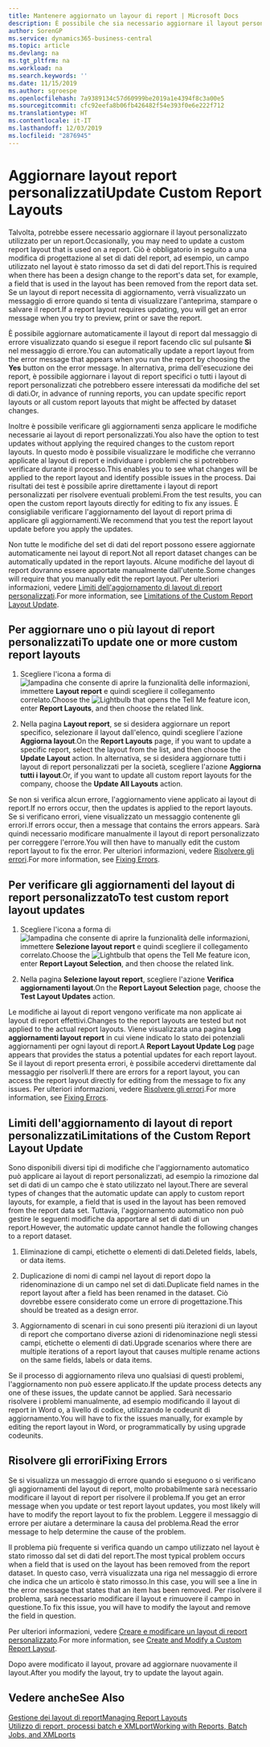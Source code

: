 ```yaml
---
title: Mantenere aggiornato un layour di report | Microsoft Docs
description: È possibile che sia necessario aggiornare il layout personalizzato utilizzato per un report. Ciò è obbligatorio in seguito a una modifica di progettazione al set di dati del report, ad esempio, un campo utilizzato nel layout è stato rimosso da set di dati del report.
author: SorenGP
ms.service: dynamics365-business-central
ms.topic: article
ms.devlang: na
ms.tgt_pltfrm: na
ms.workload: na
ms.search.keywords: ''
ms.date: 11/15/2019
ms.author: sgroespe
ms.openlocfilehash: 7a9389134c57d60999be2019a1e4394f8c3a00e5
ms.sourcegitcommit: cfc92eefa8b06fb426482f54e393f0e6e222f712
ms.translationtype: HT
ms.contentlocale: it-IT
ms.lasthandoff: 12/03/2019
ms.locfileid: "2876945"
---
```

# <a name="update-custom-report-layouts"></a><span data-ttu-id="4f4eb-104">Aggiornare layout report personalizzati</span><span class="sxs-lookup"><span data-stu-id="4f4eb-104">Update Custom Report Layouts</span></span>
<span data-ttu-id="4f4eb-105">Talvolta, potrebbe essere necessario aggiornare il layout personalizzato utilizzato per un report.</span><span class="sxs-lookup"><span data-stu-id="4f4eb-105">Occasionally, you may need to update a custom report layout that is used on a report.</span></span> <span data-ttu-id="4f4eb-106">Ciò è obbligatorio in seguito a una modifica di progettazione al set di dati del report, ad esempio, un campo utilizzato nel layout è stato rimosso da set di dati del report.</span><span class="sxs-lookup"><span data-stu-id="4f4eb-106">This is required when there has been a design change to the report's data set, for example, a field that is used in the layout has been removed from the report data set.</span></span> <span data-ttu-id="4f4eb-107">Se un layout di report necessita di aggiornamento, verrà visualizzato un messaggio di errore quando si tenta di visualizzare l'anteprima, stampare o salvare il report.</span><span class="sxs-lookup"><span data-stu-id="4f4eb-107">If a report layout requires updating, you will get an error message when you try to preview, print or save the report.</span></span>  

<span data-ttu-id="4f4eb-108">È possibile aggiornare automaticamente il layout di report dal messaggio di errore visualizzato quando si esegue il report facendo clic sul pulsante **Sì** nel messaggio di errore.</span><span class="sxs-lookup"><span data-stu-id="4f4eb-108">You can automatically update a report layout from the error message that appears when you run the report by choosing the **Yes** button on the error message.</span></span> <span data-ttu-id="4f4eb-109">In alternativa, prima dell'esecuzione dei report, è possibile aggiornare i layout di report specifici o tutti i layout di report personalizzati che potrebbero essere interessati da modifiche del set di dati.</span><span class="sxs-lookup"><span data-stu-id="4f4eb-109">Or, in advance of running reports, you can update specific report layouts or all custom report layouts that might be affected by dataset changes.</span></span>  

<span data-ttu-id="4f4eb-110">Inoltre è possibile verificare gli aggiornamenti senza applicare le modifiche necessarie ai layout di report personalizzati.</span><span class="sxs-lookup"><span data-stu-id="4f4eb-110">You also have the option to test updates without applying the required changes to the custom report layouts.</span></span> <span data-ttu-id="4f4eb-111">In questo modo è possibile visualizzare le modifiche che verranno applicate al layout di report e individuare i problemi che si potrebbero verificare durante il processo.</span><span class="sxs-lookup"><span data-stu-id="4f4eb-111">This enables you to see what changes will be applied to the report layout and identify possible issues in the process.</span></span> <span data-ttu-id="4f4eb-112">Dai risultati dei test è possibile aprire direttamente i layout di report personalizzati per risolvere eventuali problemi.</span><span class="sxs-lookup"><span data-stu-id="4f4eb-112">From the test results, you can open the custom report layouts directly for editing to fix any issues.</span></span> <span data-ttu-id="4f4eb-113">È consigliabile verificare l'aggiornamento del layout di report prima di applicare gli aggiornamenti.</span><span class="sxs-lookup"><span data-stu-id="4f4eb-113">We recommend that you test the report layout update before you apply the updates.</span></span>  

<span data-ttu-id="4f4eb-114">Non tutte le modifiche del set di dati del report possono essere aggiornate automaticamente nei layout di report.</span><span class="sxs-lookup"><span data-stu-id="4f4eb-114">Not all report dataset changes can be automatically updated in the report layouts.</span></span> <span data-ttu-id="4f4eb-115">Alcune modifiche del layout di report dovranno essere apportate manualmente dall'utente.</span><span class="sxs-lookup"><span data-stu-id="4f4eb-115">Some changes will require that you manually edit the report layout.</span></span> <span data-ttu-id="4f4eb-116">Per ulteriori informazioni, vedere [Limiti dell'aggiornamento di layout di report personalizzati](ui-update-report-layouts.md#UpdateLimitations).</span><span class="sxs-lookup"><span data-stu-id="4f4eb-116">For more information, see [Limitations of the Custom Report Layout Update](ui-update-report-layouts.md#UpdateLimitations).</span></span>  

## <a name="to-update-one-or-more-custom-report-layouts"></a><span data-ttu-id="4f4eb-117">Per aggiornare uno o più layout di report personalizzati</span><span class="sxs-lookup"><span data-stu-id="4f4eb-117">To update one or more custom report layouts</span></span>  

1.  <span data-ttu-id="4f4eb-118">Scegliere l'icona a forma di ![lampadina che consente di aprire la funzionalità delle informazioni](media/ui-search/search_small.png "Informazioni sull'operazione che si desidera eseguire"), immettere **Layout report** e quindi scegliere il collegamento correlato.</span><span class="sxs-lookup"><span data-stu-id="4f4eb-118">Choose the ![Lightbulb that opens the Tell Me feature](media/ui-search/search_small.png "Tell me what you want to do") icon, enter **Report Layouts**, and then choose the related link.</span></span>  

2.  <span data-ttu-id="4f4eb-119">Nella pagina **Layout report**, se si desidera aggiornare un report specifico, selezionare il layout dall'elenco, quindi scegliere l'azione **Aggiorna layout**.</span><span class="sxs-lookup"><span data-stu-id="4f4eb-119">On the **Report Layouts** page, if you want to update a specific report, select the layout from the list, and then choose the **Update Layout** action.</span></span> <span data-ttu-id="4f4eb-120">In alternativa, se si desidera aggiornare tutti i layout di report personalizzati per la società, scegliere l'azione **Aggiorna tutti i layout**.</span><span class="sxs-lookup"><span data-stu-id="4f4eb-120">Or, if you want to update all custom report layouts for the company, choose the **Update All Layouts** action.</span></span>  

<span data-ttu-id="4f4eb-121">Se non si verifica alcun errore, l'aggiornamento viene applicato ai layout di report.</span><span class="sxs-lookup"><span data-stu-id="4f4eb-121">If no errors occur, then the updates is applied to the report layouts.</span></span> <span data-ttu-id="4f4eb-122">Se si verificano errori, viene visualizzato un messaggio contenente gli errori.</span><span class="sxs-lookup"><span data-stu-id="4f4eb-122">If errors occur, then a message that contains the errors appears.</span></span> <span data-ttu-id="4f4eb-123">Sarà quindi necessario modificare manualmente il layout di report personalizzato per correggere l'errore.</span><span class="sxs-lookup"><span data-stu-id="4f4eb-123">You will then have to manually edit the custom report layout to fix the error.</span></span> <span data-ttu-id="4f4eb-124">Per ulteriori informazioni, vedere [Risolvere gli errori](ui-update-report-layouts.md#FixErrors).</span><span class="sxs-lookup"><span data-stu-id="4f4eb-124">For more information, see [Fixing Errors](ui-update-report-layouts.md#FixErrors).</span></span>  

## <a name="to-test-custom-report-layout-updates"></a><span data-ttu-id="4f4eb-125">Per verificare gli aggiornamenti del layout di report personalizzato</span><span class="sxs-lookup"><span data-stu-id="4f4eb-125">To test custom report layout updates</span></span>  

1.  <span data-ttu-id="4f4eb-126">Scegliere l'icona a forma di ![lampadina che consente di aprire la funzionalità delle informazioni](media/ui-search/search_small.png "Informazioni sull'operazione che si desidera eseguire"), immettere **Selezione layout report** e quindi scegliere il collegamento correlato.</span><span class="sxs-lookup"><span data-stu-id="4f4eb-126">Choose the ![Lightbulb that opens the Tell Me feature](media/ui-search/search_small.png "Tell me what you want to do") icon, enter **Report Layout Selection**, and then choose the related link.</span></span>  

2.  <span data-ttu-id="4f4eb-127">Nella pagina **Selezione layout report**, scegliere l'azione **Verifica aggiornamenti layout**.</span><span class="sxs-lookup"><span data-stu-id="4f4eb-127">On the **Report Layout Selection** page, choose the **Test Layout Updates** action.</span></span>  

 <span data-ttu-id="4f4eb-128">Le modifiche ai layout di report vengono verificate ma non applicate ai layout di report effettivi.</span><span class="sxs-lookup"><span data-stu-id="4f4eb-128">Changes to the report layouts are tested but not applied to the actual report layouts.</span></span> <span data-ttu-id="4f4eb-129">Viene visualizzata una pagina **Log aggiornamenti layout report** in cui viene indicato lo stato dei potenziali aggiornamenti per ogni layout di report.</span><span class="sxs-lookup"><span data-stu-id="4f4eb-129">A **Report Layout Update Log** page appears that provides the status a potential updates for each report layout.</span></span> <span data-ttu-id="4f4eb-130">Se il layout di report presenta errori, è possibile accedervi direttamente dal messaggio per risolverli.</span><span class="sxs-lookup"><span data-stu-id="4f4eb-130">If there are errors for a report layout, you can access the report layout directly for editing from the message to fix any issues.</span></span> <span data-ttu-id="4f4eb-131">Per ulteriori informazioni, vedere [Risolvere gli errori](ui-update-report-layouts.md#FixErrors).</span><span class="sxs-lookup"><span data-stu-id="4f4eb-131">For more information, see [Fixing Errors](ui-update-report-layouts.md#FixErrors).</span></span>  

##  <a name="UpdateLimitations"></a> <span data-ttu-id="4f4eb-132">Limiti dell'aggiornamento di layout di report personalizzati</span><span class="sxs-lookup"><span data-stu-id="4f4eb-132">Limitations of the Custom Report Layout Update</span></span>  
 <span data-ttu-id="4f4eb-133">Sono disponibili diversi tipi di modifiche che l'aggiornamento automatico può applicare ai layout di report personalizzati, ad esempio la rimozione dal set di dati di un campo che è stato utilizzato nel layout.</span><span class="sxs-lookup"><span data-stu-id="4f4eb-133">There are several types of changes that the automatic update can apply to custom report layouts, for example, a field that is used in the layout has been removed from the report data set.</span></span> <span data-ttu-id="4f4eb-134">Tuttavia, l'aggiornamento automatico non può gestire le seguenti modifiche da apportare al set di dati di un report.</span><span class="sxs-lookup"><span data-stu-id="4f4eb-134">However, the automatic update cannot handle the following changes to a report dataset.</span></span>  

1.  <span data-ttu-id="4f4eb-135">Eliminazione di campi, etichette o elementi di dati.</span><span class="sxs-lookup"><span data-stu-id="4f4eb-135">Deleted fields, labels, or data items.</span></span>  

2.  <span data-ttu-id="4f4eb-136">Duplicazione di nomi di campi nel layout di report dopo la ridenominazione di un campo nel set di dati.</span><span class="sxs-lookup"><span data-stu-id="4f4eb-136">Duplicate field names in the report layout after a field has been renamed in the dataset.</span></span> <span data-ttu-id="4f4eb-137">Ciò dovrebbe essere considerato come un errore di progettazione.</span><span class="sxs-lookup"><span data-stu-id="4f4eb-137">This should be treated as a design error.</span></span>  

3.  <span data-ttu-id="4f4eb-138">Aggiornamento di scenari in cui sono presenti più iterazioni di un layout di report che comportano diverse azioni di ridenominazione negli stessi campi, etichette o elementi di dati.</span><span class="sxs-lookup"><span data-stu-id="4f4eb-138">Upgrade scenarios where there are multiple iterations of a report layout that causes multiple rename actions on the same fields, labels or data items.</span></span>  

 <span data-ttu-id="4f4eb-139">Se il processo di aggiornamento rileva uno qualsiasi di questi problemi, l'aggiornamento non può essere applicato.</span><span class="sxs-lookup"><span data-stu-id="4f4eb-139">If the update process detects any one of these issues, the update cannot be applied.</span></span> <span data-ttu-id="4f4eb-140">Sarà necessario risolvere i problemi manualmente, ad esempio modificando il layout di report in Word o, a livello di codice, utilizzando le codeunit di aggiornamento.</span><span class="sxs-lookup"><span data-stu-id="4f4eb-140">You will have to fix the issues manually, for example by editing the report layout in Word, or programmatically by using upgrade codeunits.</span></span>  

##  <a name="FixErrors"></a> <span data-ttu-id="4f4eb-141">Risolvere gli errori</span><span class="sxs-lookup"><span data-stu-id="4f4eb-141">Fixing Errors</span></span>  
 <span data-ttu-id="4f4eb-142">Se si visualizza un messaggio di errore quando si eseguono o si verificano gli aggiornamenti del layout di report, molto probabilmente sarà necessario modificare il layout di report per risolvere il problema.</span><span class="sxs-lookup"><span data-stu-id="4f4eb-142">If you get an error message when you update or test report layout updates, you most likely will have to modify the report layout to fix the problem.</span></span> <span data-ttu-id="4f4eb-143">Leggere il messaggio di errore per aiutare a determinare la causa del problema.</span><span class="sxs-lookup"><span data-stu-id="4f4eb-143">Read the error message to help determine the cause of the problem.</span></span>  

 <span data-ttu-id="4f4eb-144">Il problema più frequente si verifica quando un campo utilizzato nel layout è stato rimosso dal set di dati del report.</span><span class="sxs-lookup"><span data-stu-id="4f4eb-144">The most typical problem occurs when a field that is used on the layout has been removed from the report dataset.</span></span> <span data-ttu-id="4f4eb-145">In questo caso, verrà visualizzata una riga nel messaggio di errore che indica che un articolo è stato rimosso.</span><span class="sxs-lookup"><span data-stu-id="4f4eb-145">In this case, you will see a line in the error message that states that an item has been removed.</span></span> <span data-ttu-id="4f4eb-146">Per risolvere il problema, sarà necessario modificare il layout e rimuovere il campo in questione.</span><span class="sxs-lookup"><span data-stu-id="4f4eb-146">To fix this issue, you will have to modify the layout and remove the field in question.</span></span>  

 <span data-ttu-id="4f4eb-147">Per ulteriori informazioni, vedere [Creare e modificare un layout di report personalizzato](ui-how-create-custom-report-layout.md#ModifyCustomLayout).</span><span class="sxs-lookup"><span data-stu-id="4f4eb-147">For more information, see [Create and Modify a Custom Report Layout](ui-how-create-custom-report-layout.md#ModifyCustomLayout).</span></span>  

 <span data-ttu-id="4f4eb-148">Dopo avere modificato il layout, provare ad aggiornare nuovamente il layout.</span><span class="sxs-lookup"><span data-stu-id="4f4eb-148">After you modify the layout, try to update the layout again.</span></span>  

## <a name="see-also"></a><span data-ttu-id="4f4eb-149">Vedere anche</span><span class="sxs-lookup"><span data-stu-id="4f4eb-149">See Also</span></span>  
 [<span data-ttu-id="4f4eb-150">Gestione dei layout di report</span><span class="sxs-lookup"><span data-stu-id="4f4eb-150">Managing Report Layouts</span></span>](ui-manage-report-layouts.md)  
 [<span data-ttu-id="4f4eb-151">Utilizzo di report, processi batch e XMLport</span><span class="sxs-lookup"><span data-stu-id="4f4eb-151">Working with Reports, Batch Jobs, and XMLports</span></span>](ui-work-report.md)  
